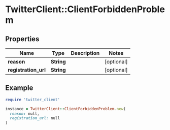 # TwitterClient::ClientForbiddenProblem

## Properties

| Name | Type | Description | Notes |
| ---- | ---- | ----------- | ----- |
| **reason** | **String** |  | [optional] |
| **registration_url** | **String** |  | [optional] |

## Example

```ruby
require 'twitter_client'

instance = TwitterClient::ClientForbiddenProblem.new(
  reason: null,
  registration_url: null
)
```

